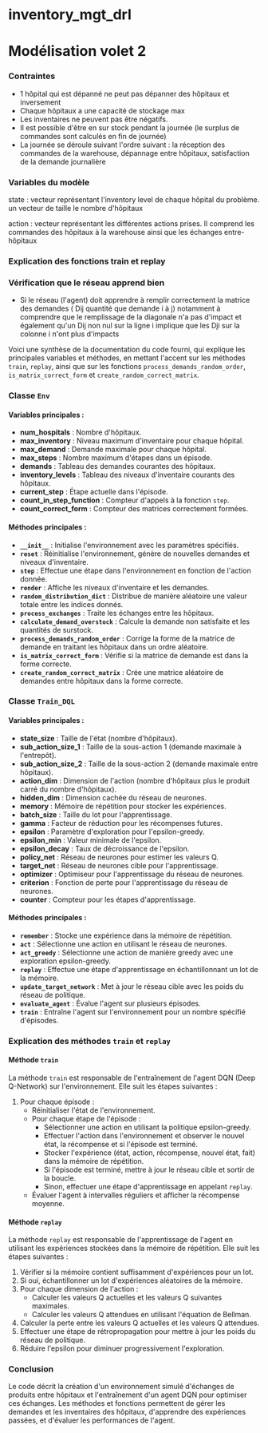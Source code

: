 # inventory_mgt_drl

# Modélisation volet 2

### Contraintes

- 1 hôpital qui est dépanné ne peut pas dépanner des hôpitaux et inversement
- Chaque hôpitaux a une capacité de stockage max
- Les inventaires ne peuvent pas être négatifs.
- Il est possible d'être en sur stock pendant la journée (le surplus de commandes sont calculés en fin de journée)
- La journée se déroule suivant l'ordre suivant : la réception des commandes de la warehouse, dépannage entre hôpitaux, satisfaction de la demande journalière

### Variables du modèle

state : vecteur représentant l'inventory level de chaque hôpital du problème. un vecteur de taille le nombre d'hôpitaux

action : vecteur représentant les différentes actions prises. Il comprend les commandes des hôpitaux à la warehouse ainsi que les échanges entre-hôpitaux

### Explication des fonctions train et replay



### Vérification que le réseau apprend bien

- Si le réseau (l'agent) doit apprendre à remplir correctement la matrice des demandes ( Dij quantité que demande i à j) notamment à comprendre que le remplissage de la diagonale n'a pas d'impact et également qu'un Dij non nul sur la ligne i implique que les Dji sur la colonne i n'ont plus d'impacts

Voici une synthèse de la documentation du code fourni, qui explique les principales variables et méthodes, en mettant l'accent sur les méthodes `train`, `replay`, ainsi que sur les fonctions `process_demands_random_order`, `is_matrix_correct_form` et `create_random_correct_matrix`.

### Classe `Env`

#### Variables principales :
- **num_hospitals** : Nombre d'hôpitaux.
- **max_inventory** : Niveau maximum d'inventaire pour chaque hôpital.
- **max_demand** : Demande maximale pour chaque hôpital.
- **max_steps** : Nombre maximum d'étapes dans un épisode.
- **demands** : Tableau des demandes courantes des hôpitaux.
- **inventory_levels** : Tableau des niveaux d'inventaire courants des hôpitaux.
- **current_step** : Étape actuelle dans l'épisode.
- **count_in_step_function** : Compteur d'appels à la fonction `step`.
- **count_correct_form** : Compteur des matrices correctement formées.

#### Méthodes principales :
- **`__init__`** : Initialise l'environnement avec les paramètres spécifiés.
- **`reset`** : Réinitialise l'environnement, génère de nouvelles demandes et niveaux d'inventaire.
- **`step`** : Effectue une étape dans l'environnement en fonction de l'action donnée.
- **`render`** : Affiche les niveaux d'inventaire et les demandes.
- **`random_distribution_dict`** : Distribue de manière aléatoire une valeur totale entre les indices donnés.
- **`process_exchanges`** : Traite les échanges entre les hôpitaux.
- **`calculate_demand_overstock`** : Calcule la demande non satisfaite et les quantités de surstock.
- **`process_demands_random_order`** : Corrige la forme de la matrice de demande en traitant les hôpitaux dans un ordre aléatoire.
- **`is_matrix_correct_form`** : Vérifie si la matrice de demande est dans la forme correcte.
- **`create_random_correct_matrix`** : Crée une matrice aléatoire de demandes entre hôpitaux dans la forme correcte.

### Classe `Train_DQL`

#### Variables principales :
- **state_size** : Taille de l'état (nombre d'hôpitaux).
- **sub_action_size_1** : Taille de la sous-action 1 (demande maximale à l'entrepôt).
- **sub_action_size_2** : Taille de la sous-action 2 (demande maximale entre hôpitaux).
- **action_dim** : Dimension de l'action (nombre d'hôpitaux plus le produit carré du nombre d'hôpitaux).
- **hidden_dim** : Dimension cachée du réseau de neurones.
- **memory** : Mémoire de répétition pour stocker les expériences.
- **batch_size** : Taille du lot pour l'apprentissage.
- **gamma** : Facteur de réduction pour les récompenses futures.
- **epsilon** : Paramètre d'exploration pour l'epsilon-greedy.
- **epsilon_min** : Valeur minimale de l'epsilon.
- **epsilon_decay** : Taux de décroissance de l'epsilon.
- **policy_net** : Réseau de neurones pour estimer les valeurs Q.
- **target_net** : Réseau de neurones cible pour l'apprentissage.
- **optimizer** : Optimiseur pour l'apprentissage du réseau de neurones.
- **criterion** : Fonction de perte pour l'apprentissage du réseau de neurones.
- **counter** : Compteur pour les étapes d'apprentissage.

#### Méthodes principales :
- **`remember`** : Stocke une expérience dans la mémoire de répétition.
- **`act`** : Sélectionne une action en utilisant le réseau de neurones.
- **`act_greedy`** : Sélectionne une action de manière greedy avec une exploration epsilon-greedy.
- **`replay`** : Effectue une étape d'apprentissage en échantillonnant un lot de la mémoire.
- **`update_target_network`** : Met à jour le réseau cible avec les poids du réseau de politique.
- **`evaluate_agent`** : Évalue l'agent sur plusieurs épisodes.
- **`train`** : Entraîne l'agent sur l'environnement pour un nombre spécifié d'épisodes.

### Explication des méthodes `train` et `replay`

#### Méthode `train`
La méthode `train` est responsable de l'entraînement de l'agent DQN (Deep Q-Network) sur l'environnement. Elle suit les étapes suivantes :
1. Pour chaque épisode :
   - Réinitialiser l'état de l'environnement.
   - Pour chaque étape de l'épisode :
     - Sélectionner une action en utilisant la politique epsilon-greedy.
     - Effectuer l'action dans l'environnement et observer le nouvel état, la récompense et si l'épisode est terminé.
     - Stocker l'expérience (état, action, récompense, nouvel état, fait) dans la mémoire de répétition.
     - Si l'épisode est terminé, mettre à jour le réseau cible et sortir de la boucle.
     - Sinon, effectuer une étape d'apprentissage en appelant `replay`.
   - Évaluer l'agent à intervalles réguliers et afficher la récompense moyenne.

#### Méthode `replay`
La méthode `replay` est responsable de l'apprentissage de l'agent en utilisant les expériences stockées dans la mémoire de répétition. Elle suit les étapes suivantes :
1. Vérifier si la mémoire contient suffisamment d'expériences pour un lot.
2. Si oui, échantillonner un lot d'expériences aléatoires de la mémoire.
3. Pour chaque dimension de l'action :
   - Calculer les valeurs Q actuelles et les valeurs Q suivantes maximales.
   - Calculer les valeurs Q attendues en utilisant l'équation de Bellman.
4. Calculer la perte entre les valeurs Q actuelles et les valeurs Q attendues.
5. Effectuer une étape de rétropropagation pour mettre à jour les poids du réseau de politique.
6. Réduire l'epsilon pour diminuer progressivement l'exploration.

### Conclusion
Le code décrit la création d'un environnement simulé d'échanges de produits entre hôpitaux et l'entraînement d'un agent DQN pour optimiser ces échanges. Les méthodes et fonctions permettent de gérer les demandes et les inventaires des hôpitaux, d'apprendre des expériences passées, et d'évaluer les performances de l'agent.
